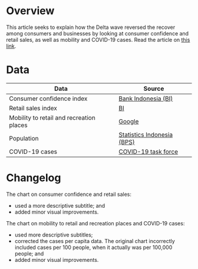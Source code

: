 # Overview

This article seeks to explain how the Delta wave reversed the recover among consumers and businesses by looking at consumer confidence and retail sales, as well as mobility and COVID-19 cases. Read the article on [this link](https://www.thejakartapost.com/news/2021/08/12/emergency-curbs-reverse-recovery-in-consumer-confidence-retail-sales.html).


# Data

Data | Source |  
---- | ------ |  
Consumer confidence index | [Bank Indonesia (BI)](https://www.bi.go.id/id/publikasi/laporan/Pages/SK-Juli-2021.aspx) |  
Retail sales index | [BI](https://www.bi.go.id/id/publikasi/laporan/Pages/SPE_Juni_2021.aspx) |  
Mobility to retail and recreation places | [Google](https://www.google.com/covid19/mobility/) |  
Population | [Statistics Indonesia (BPS)](https://bps.go.id/indicator/12/1886/1/jumlah-penduduk-hasil-proyeksi-menurut-provinsi-dan-jenis-kelamin.html) |  
COVID-19 cases | [COVID-19 task force](https://data.covid19.go.id/public/api/prov.json) |  


# Changelog

The chart on consumer confidence and retail sales:  
- used a more descriptive subtitle; and  
- added minor visual improvements.

The chart on mobility to retail and recreation places and COVID-19 cases:  
- used more descriptive subtitles;  
- corrected the cases per capita data. The original chart incorrectly included cases per 100 people, when it actually was per 100,000 people; and  
- added minor visual improvements.
